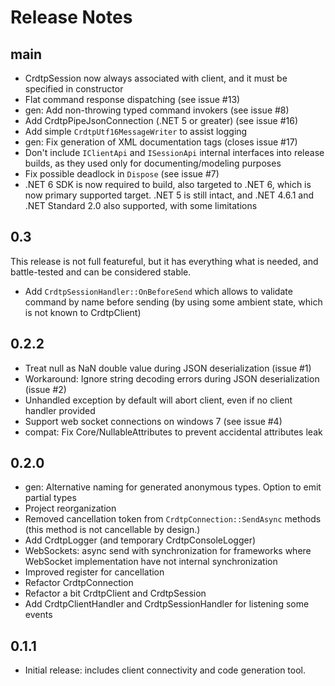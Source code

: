 # Release Notes

## main

  - CrdtpSession now always associated with client, and it must be specified in constructor
  - Flat command response dispatching (see issue #13)
  - gen: Add non-throwing typed command invokers (see issue #8)
  - Add CrdtpPipeJsonConnection (.NET 5 or greater) (see issue #16)
  - Add simple `CrdtpUtf16MessageWriter` to assist logging
  - gen: Fix generation of XML documentation tags (closes issue #17)
  - Don't include `IClientApi` and `ISessionApi` internal interfaces into
    release builds, as they used only for documenting/modeling purposes
  - Fix possible deadlock in `Dispose` (see issue #7)
  - .NET 6 SDK is now required to build, also targeted to .NET 6, which is now
    primary supported target. .NET 5 is still intact, and .NET 4.6.1 and
    .NET Standard 2.0 also supported, with some limitations

## 0.3

  This release is not full featureful, but it has everything what is needed, and
  battle-tested and can be considered stable.

  - Add `CrdtpSessionHandler::OnBeforeSend` which allows to validate command by name 
    before sending (by using some ambient state, which is not known to CrdtpClient)

## 0.2.2

  - Treat null as NaN double value during JSON deserialization (issue #1)
  - Workaround: Ignore string decoding errors during JSON deserialization (issue #2)
  - Unhandled exception by default will abort client, even if no client handler provided
  - Support web socket connections on windows 7 (see issue #4)
  - compat: Fix Core/NullableAttributes to prevent accidental attributes leak

## 0.2.0

  - gen: Alternative naming for generated anonymous types. Option to emit partial types
  - Project reorganization
  - Removed cancellation token from `CrdtpConnection::SendAsync` methods (this method is not cancellable by design.)
  - Add CrdtpLogger (and temporary CrdtpConsoleLogger)
  - WebSockets: async send with synchronization for frameworks where WebSocket implementation have not internal synchronization
  - Improved register for cancellation
  - Refactor CrdtpConnection
  - Refactor a bit CrdtpClient and CrdtpSession
  - Add CrdtpClientHandler and CrdtpSessionHandler for listening some events

## 0.1.1

  - Initial release: includes client connectivity and code generation tool.
